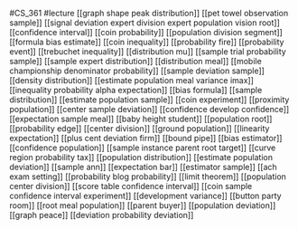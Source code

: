 #CS_361
#lecture
[[graph shape peak distribution]]
[[pet towel observation sample]]
[[signal deviation expert division expert population vision root]]
[[confidence interval]]
[[coin probability]]
[[population division segment]]
[[formula bias estimate]]
[[coin inequality]]
[[probability fire]]
[[probability event]]
[[trebuchet inequality]]
[[distribution mu]]
[[sample trial probability sample]]
[[sample expert distribution]]
[[distribution meal]]
[[mobile championship denominator probability]]
[[sample deviation sample]]
[[density distribution]]
[[estimate population meal variance imax]]
[[inequality probability alpha expectation]]
[[bias formula]]
[[sample distribution]]
[[estimate population sample]]
[[coin experiment]]
[[proximity population]]
[[center sample deviation]]
[[confidence develop confidence]]
[[expectation sample meal]]
[[baby height student]]
[[population root]]
[[probability edge]]
[[center division]]
[[ground population]]
[[linearity expectation]]
[[plus cent deviation firm]]
[[bound pipe]]
[[bias estimator]]
[[confidence population]]
[[sample instance parent root target]]
[[curve region probability tax]]
[[population distribution]]
[[estimate population deviation]]
[[sample ann]]
[[expectation bar]]
[[estimator sample]]
[[ach exam setting]]
[[probability blog probability]]
[[limit theorem]]
[[population center division]]
[[score table confidence interval]]
[[coin sample confidence interval experiment]]
[[development variance]]
[[button party room]]
[[root meal population]]
[[parent buyer]]
[[population deviation]]
[[graph peace]]
[[deviation probability deviation]]

